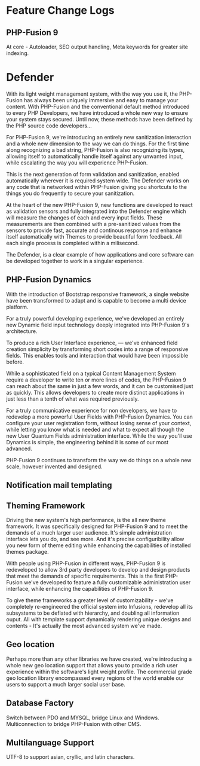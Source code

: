 Feature Change Logs
=======================


<h2>PHP-Fusion 9</h2>
At core - Autoloader, SEO output handling, Meta keywords for greater site indexing.

<h1>Defender</h1>

With its light weight management system, with the way you use it, the PHP-Fusion has always been uniquely immersive and easy to manage your content. With PHP-Fusion and the conventional default method introduced to every PHP Developers, we have introduced a whole new way to ensure your system stays secured.
Until now, these methods have been defined by the PHP source code developers...

For PHP-Fusion 9, we're introducing an entirely new sanitization interaction and a whole new dimension to the way we can do things. For the first time along recognizing a bad string, PHP-Fusion is also recognizing its types, allowing itself to automatically handle itself against any unwanted input, while escalating the way you will experience PHP-Fusion.

This is the next generation of form validation and sanitization, enabled automatically wherever it is required system wide. The Defender works on any code that is networked within PHP-Fusion giving you shortcuts to the things you do frequently to secure your sanitization.

At the heart of the new PHP-Fusion 9, new functions are developed to react as validation sensors and fully integrated into the Defender engine which will measure the changes of
each and every input fields. These measurements are then combined with a pre-sanitized values from the sensors to provide fast, accurate and continous response and enhance itself automatically with Themes to provide beautiful form feedback. All each single process is completed within a milisecond.

The Defender, is a clear example of how applications and core software can be developed together to work in a singular experience.


<h2>PHP-Fusion Dynamics</h2>

With the introduction of Bootstrap responsive framework, a single website have been transformed to adapt and is capable to become a multi device platform.

For a truly powerful developing experience, we've developed an entirely new Dynamic field input technology deeply integrated into PHP-Fusion 9's architecture.

To produce a rich User Interface experience,  — we've enhanced field creation simplicity by transforming short codes into a range of responsive fields. This enables tools and interaction that would have been impossible before.

While a sophisticated field on a typical Content Management System require a developer to write ten or more lines of codes, the PHP-Fusion 9 can reach about the same in just a few words, and it can be customised just as quickly. 
This allows developers to create more distinct applications in just less than a tenth of what was required previously.

For a truly communicative experience for non developers, we have to redevelop a more powerful User Fields with PHP-Fusion Dynamics. You can configure your user registration form, without losing sense of your context, while letting you know what is needed and what to expect all though the new User Quantum Fields administration interface. While the way you'll use Dynamics is simple, the engineering behind it is some of our most advanced. 

PHP-Fusion 9 continues to transform the way we do things on a whole new scale, however invented and designed.


<h2>Notification mail templating</h2>


<h2>Theming Framework</h2>

Driving the new system's high performance, is the all new theme framework. It was specifically designed for PHP-Fusion 9 and to meet the demands of a much larger user audience. It's simple administration interface lets you do, and see more. And it's precise configuribility allow you new form of theme editing while enhancing the capabilities of installed themes package. 

With people using PHP-Fusion in different ways, PHP-Fusion 9 is redeveloped to allow 3rd party developers to develop and design products that meet the demands of specific requirements. This is the first PHP-Fusion we've developed to feature a fully customizable administration user interface, while enhancing the capabilities of PHP-Fusion 9.

To give theme frameworks a greater level of customizability - we've completely re-engineered the official system into Infusions, redevelop all its subsystems to be deflated with hierarchy, and doubling all information ouput.
All with template support dynamically rendering unique designs and contents - It's actually the most advanced system we've made.

<h2>Geo location</h2>
Perhaps more than any other libraries we have created, we're introducing a whole new geo location support that allows you to provide a rich user experience within the software's light weight profile. The commercial grade geo location library encompassed every regions of the world enable our users to support a much larger social user base.

<h2>Database Factory</h2>
Switch between PDO and MYSQL, bridge Linux and Windows. Multiconnection to bridge PHP-Fusion with other CMS.

<h2>Multilanguage Support</h2>
UTF-8 to support asian, cryllic, and latin characters.
